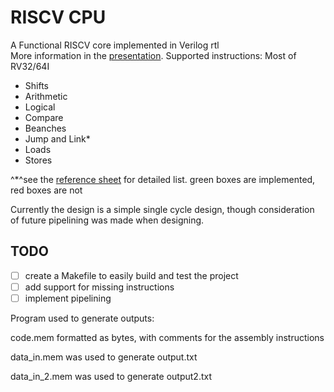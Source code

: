 # RISCV CPU

A Functional RISCV core implemented in Verilog rtl<br>
More information in the [presentation]("https://github.com/jedbrooke/RISCV-CPU/blob/main/RISC%20V%20CPU.pdf").
Supported instructions:
Most of RV32/64I
 * Shifts
 * Arithmetic
 * Logical
 * Compare
 * Beanches
 * Jump and Link*
 * Loads
 * Stores

^*^see the [reference sheet]("https://github.com/jedbrooke/RISCV-CPU/blob/main/RISCV-reference-sheet.pdf") for detailed list. green boxes are implemented, red boxes are not

Currently the design is a simple single cycle design, though consideration of future pipelining was made when designing. 

## TODO
 - [ ] create a Makefile to easily build and test the project<br>
 - [ ] add support for missing instructions<br>
 - [ ] implement pipelining<br>

Program used to generate outputs:

code.mem
formatted as bytes, with comments for the assembly instructions

data_in.mem was used to generate output.txt

data_in_2.mem was used to generate output2.txt
